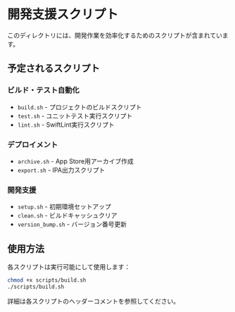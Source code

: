 # 開発支援スクリプト

このディレクトリには、開発作業を効率化するためのスクリプトが含まれています。

## 予定されるスクリプト

### ビルド・テスト自動化
- `build.sh` - プロジェクトのビルドスクリプト
- `test.sh` - ユニットテスト実行スクリプト
- `lint.sh` - SwiftLint実行スクリプト

### デプロイメント
- `archive.sh` - App Store用アーカイブ作成
- `export.sh` - IPA出力スクリプト

### 開発支援
- `setup.sh` - 初期環境セットアップ
- `clean.sh` - ビルドキャッシュクリア
- `version_bump.sh` - バージョン番号更新

## 使用方法

各スクリプトは実行可能にして使用します：

```bash
chmod +x scripts/build.sh
./scripts/build.sh
```

詳細は各スクリプトのヘッダーコメントを参照してください。 